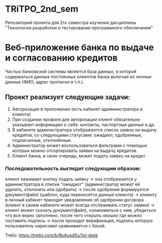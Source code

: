 # TRiTPO_2nd_sem
Репозиторий проекта для 2го семестра изучения дисциплины "Технологии разработки и тестирования программного обеспечения"

# Веб-приложение банка по выдаче и согласованию кредитов
Частью банковской системы является база данных, в которой содержаться данные постоянных клиентов банка включая их личные данные (ФИО, адрес прописки и т.п.).
## Проект реализует следующие задачи:
1. Авторизация в приложении (есть кабинет адиминистратора и клиента)
2. При создании профиля для авторизации клиент обязательно указывает информацию о себе: контакты, паспортные данные и др.
3. В кабинете администратора отображается список заявок на выдачу кредитов, со следующими статусами: ожидают, одобренные, подписанные, отклонённые.
4. Администратор может воспользоваться фильтрами с помощью которых можно отсортировать заявки на выдачу кредитов.
5. Клиент банка, в свою очередь, может подать заявку на кредит.
### Последовательность выглядит следующим образом:
  клиент нажимает кнопку подать заявку ->
  она отображается у администратора в списке "ожидают" (администратор может её удалить, отклонить или одобрить) -> 
  после одобрения формируется документ(файл) (шаблон, куда переносятся данные клиента) ->
  клиенту в личный кабинет приходит уведомление об одобрении договора (клиент в своем кабинете может всегда отслеживать статус заявки) ->
  клиент может скачать документ(файл), ознакомиться с ним, убедиться что все верно заполнено, после чего открыть окошко где можно поставить подпись ->
  после проходит верификация, подпись которую пользователь нарисовал сравнивается с базой. 

Trello: https://trello.com/b/8oAuxdSx/1st-desk
